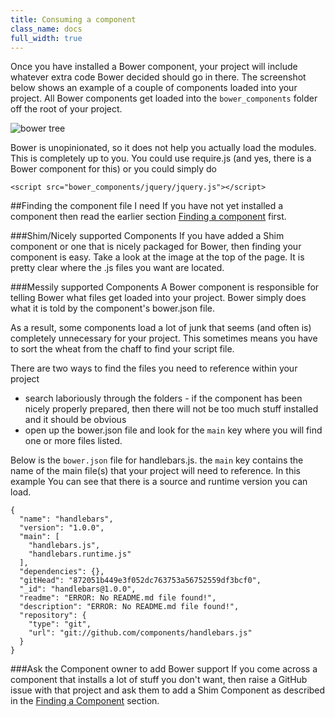 ```yaml
---
title: Consuming a component
class_name: docs
full_width: true
---
```


Once you have installed a Bower component, your project will include whatever extra code Bower decided should go in there. The screenshot below shows an example of a couple of components loaded into your project. All Bower components get loaded into the `bower_components` folder off the root of your project.

![bower tree](/img/docs/bower-components-tree.png)

Bower is unopinionated, so it does not help you actually load the modules. This is completely up to you. You could use require.js (and yes, there is a Bower component for this) or you could simply do

	<script src="bower_components/jquery/jquery.js"></script>

##Finding the component file I need
If you have not yet installed a component then read the earlier section [Finding a component](/docs/bower/finding) first.

###Shim/Nicely supported Components
If you have added a Shim component or one that is nicely packaged for Bower, then finding your component is easy. Take a look at the image at the top of the page. It is pretty clear where the .js files you want are located.

###Messily supported Components
A Bower component is responsible for telling Bower what files get loaded into your project. Bower simply does what it is told by the component's bower.json file.

As a result, some components load a lot of junk that seems (and often is) completely unnecessary for your project. This sometimes means you have to sort the wheat from the chaff to find your script file.

There are two ways to find the files you need to reference within your project

- search laboriously through the folders - if the component has been nicely properly prepared, then there will not be too much stuff installed and it should be obvious
- open up the bower.json file and look for the `main` key where you will find one or more files listed.

Below is the `bower.json` file for handlebars.js. the `main` key contains the name of the main file(s) that your project will need to reference. In this example You can see that there is a source and runtime version you can load.

	{
	  "name": "handlebars",
	  "version": "1.0.0",
	  "main": [
	    "handlebars.js",
	    "handlebars.runtime.js"
	  ],
	  "dependencies": {},
	  "gitHead": "872051b449e3f052dc763753a56752559df3bcf0",
	  "_id": "handlebars@1.0.0",
	  "readme": "ERROR: No README.md file found!",
	  "description": "ERROR: No README.md file found!",
	  "repository": {
	    "type": "git",
	    "url": "git://github.com/components/handlebars.js"
	  }
	}

###Ask the Component owner to add Bower support
If you come across a component that installs a lot of stuff you don't want, then raise a GitHub issue with that project and ask them to add a Shim Component as described in the [Finding a Component](/docs/bower/finding)  section.


